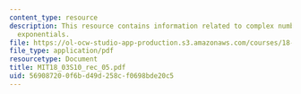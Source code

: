 ```yaml
---
content_type: resource
description: This resource contains information related to complex numbers and  complex
  exponentials.
file: https://ol-ocw-studio-app-production.s3.amazonaws.com/courses/18-03-differential-equations-spring-2010/569087200f6bd49d258cf0698bde20c5_MIT18_03S10_rec_05.pdf
file_type: application/pdf
resourcetype: Document
title: MIT18_03S10_rec_05.pdf
uid: 56908720-0f6b-d49d-258c-f0698bde20c5
---
```

